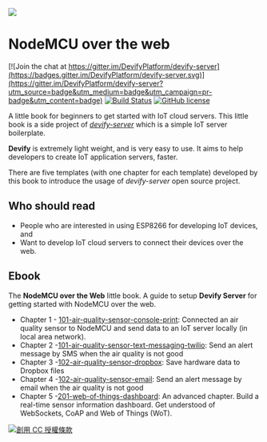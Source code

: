 ![](http://res.cloudinary.com/jollen/image/upload/h_110/v1455862763/devify-logo_rh63vl.png)

# NodeMCU over the web

[![Join the chat at https://gitter.im/DevifyPlatform/devify-server](https://badges.gitter.im/DevifyPlatform/devify-server.svg)](https://gitter.im/DevifyPlatform/devify-server?utm_source=badge&utm_medium=badge&utm_campaign=pr-badge&utm_content=badge)
[![Build Status](https://travis-ci.org/DevifyPlatform/devify-server.svg?branch=master)](https://travis-ci.org/DevifyPlatform/devify-server)
[![GitHub license](https://img.shields.io/github/license/DevifyPlatform/devify-server.svg)](https://github.com/DevifyPlatform/devify-server)

A little book for beginners to get started with IoT cloud servers. This little book is a side project of [*devify-server*](https://github.com/DevifyPlatform/devify-server) which is a simple IoT server boilerplate.

**Devify** is extremely light weight, and is very easy to use. It aims to help developers to create IoT application servers, faster.

There are five templates (with one chapter for each template) developed by this book to introduce the usage of *devify-server* open source project.

## Who should read

* People who are interested in using ESP8266 for developing IoT devices, and
* Want to develop IoT cloud servers to connect their devices over the web.

## Ebook

The **NodeMCU over the Web** little book. A guide to setup **Devify Server** for getting started with NodeMCU over the web.

* Chapter 1 - [101-air-quality-sensor-console-print](101-air-quality-sensor-console-print): Connected an air quality sensor to NodeMCU and send data to an IoT server locally (in local area network).
* Chapter 2 -[101-air-quality-sensor-text-messaging-twilio](101-air-quality-sensor-text-messaging-twilio): Send an alert message by SMS when the air quality is not good
* Chapter 3 -[102-air-quality-sensor-dropbox](102-air-quality-sensor-dropbox): Save hardware data to Dropbox files
* Chapter 4 -[102-air-quality-sensor-email](102-air-quality-sensor-email): Send an alert message by email when the air quality is not good
* Chapter 5 -[201-web-of-things-dashboard](201-web-of-things-dashboard): An advanced chapter. Build a real-time sensor information dashboard. Get understood of WebSockets, CoAP and Web of Things (WoT).

<a rel="license" href="http://creativecommons.org/licenses/by/4.0/"><img alt="創用 CC 授權條款" style="border-width:0" src="https://i.creativecommons.org/l/by/4.0/88x31.png" /></a>
